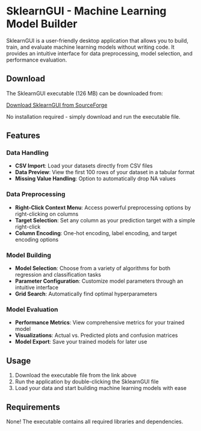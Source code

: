 # SklearnGUI - Machine Learning Model Builder

SklearnGUI is a user-friendly desktop application that allows you to build, train, and evaluate machine learning models without writing code. It provides an intuitive interface for data preprocessing, model selection, and performance evaluation.

## Download

The SklearnGUI executable (126 MB) can be downloaded from:

[Download SklearnGUI from SourceForge](https://sourceforge.net/projects/sklearngui/)

No installation required - simply download and run the executable file.

## Features

### Data Handling
- **CSV Import**: Load your datasets directly from CSV files
- **Data Preview**: View the first 100 rows of your dataset in a tabular format
- **Missing Value Handling**: Option to automatically drop NA values

### Data Preprocessing
- **Right-Click Context Menu**: Access powerful preprocessing options by right-clicking on columns
- **Target Selection**: Set any column as your prediction target with a simple right-click
- **Column Encoding**: One-hot encoding, label encoding, and target encoding options

### Model Building
- **Model Selection**: Choose from a variety of algorithms for both regression and classification tasks
- **Parameter Configuration**: Customize model parameters through an intuitive interface
- **Grid Search**: Automatically find optimal hyperparameters

### Model Evaluation
- **Performance Metrics**: View comprehensive metrics for your trained model
- **Visualizations**: Actual vs. Predicted plots and confusion matrices
- **Model Export**: Save your trained models for later use

## Usage

1. Download the executable file from the link above
2. Run the application by double-clicking the SklearnGUI file
3. Load your data and start building machine learning models with ease

## Requirements

None! The executable contains all required libraries and dependencies.
